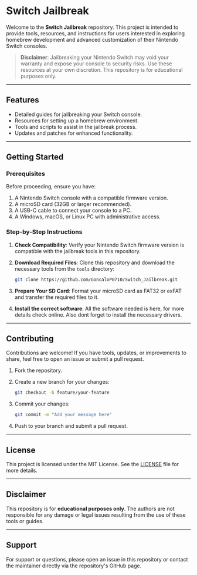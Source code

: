 # Switch Jailbreak

Welcome to the **Switch Jailbreak** repository. This project is intended to provide tools, resources, and instructions for users interested in exploring homebrew development and advanced customization of their Nintendo Switch consoles.

> **Disclaimer**: Jailbreaking your Nintendo Switch may void your warranty and expose your console to security risks. Use these resources at your own discretion. This repository is for educational purposes only.

---

## Features

- Detailed guides for jailbreaking your Switch console.
- Resources for setting up a homebrew environment.
- Tools and scripts to assist in the jailbreak process.
- Updates and patches for enhanced functionality.

---

## Getting Started

### Prerequisites

Before proceeding, ensure you have:

1. A Nintendo Switch console with a compatible firmware version.
2. A microSD card (32GB or larger recommended).
3. A USB-C cable to connect your console to a PC.
4. A Windows, macOS, or Linux PC with administrative access.

### Step-by-Step Instructions

1. **Check Compatibility**: Verify your Nintendo Switch firmware version is compatible with the jailbreak tools in this repository.
2. **Download Required Files**: Clone this repository and download the necessary tools from the `tools` directory:

   ```bash
   git clone https://github.com/GoncaloP0710/Switch_Jailbreak.git
   ```

3. **Prepare Your SD Card**: Format your microSD card as FAT32 or exFAT and transfer the required files to it.
4. **Install the correct software**: All the software needed is here, for more details check online. Also dont forget to install the necessary drivers.

---

## Contributing

Contributions are welcome! If you have tools, updates, or improvements to share, feel free to open an issue or submit a pull request.

1. Fork the repository.
2. Create a new branch for your changes:

   ```bash
   git checkout -b feature/your-feature
   ```

3. Commit your changes:

   ```bash
   git commit -m "Add your message here"
   ```

4. Push to your branch and submit a pull request.

---

## License

This project is licensed under the MIT License. See the [LICENSE](LICENSE) file for more details.

---

## Disclaimer

This repository is for **educational purposes only**. The authors are not responsible for any damage or legal issues resulting from the use of these tools or guides.

---

## Support

For support or questions, please open an issue in this repository or contact the maintainer directly via the repository's GitHub page.
